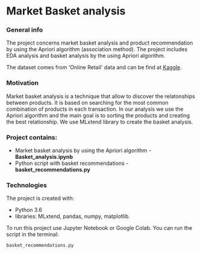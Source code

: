 # Market Basket analysis

### General info
The project concerns market basket analysis and product recommendation by using the Apriori algorithm (association method). The project includes EDA analysis and basket analysis by the using Apriori algorithm.

The dataset comes from 'Online Retail' data and can be find at [Kaggle](https://www.kaggle.com/puneetbhaya/online-retail).

### Motivation

Market basket analysis is a technique that allow to discover the relatonships between products. It is based on searching for the most common combination of products in each transaction. In our analysis we use the Apriori algorithm and the main goal is to sorting the products and creating the best relationship. We use MLxtend library to create the basket analysis.

### Project contains:
- Market basket analysis by using the Apriori algorithm  - **Basket_analysis.ipynb** 
- Python script with basket recommendations - **basket_recommendations.py**

### Technologies
The project is created with:
- Python 3.6
- libraries: MLxtend, pandas, numpy, matplotlib.

To run this project use Jupyter Notebook or Google Colab.
You can run the script in the terminal:

    basket_recommendations.py
